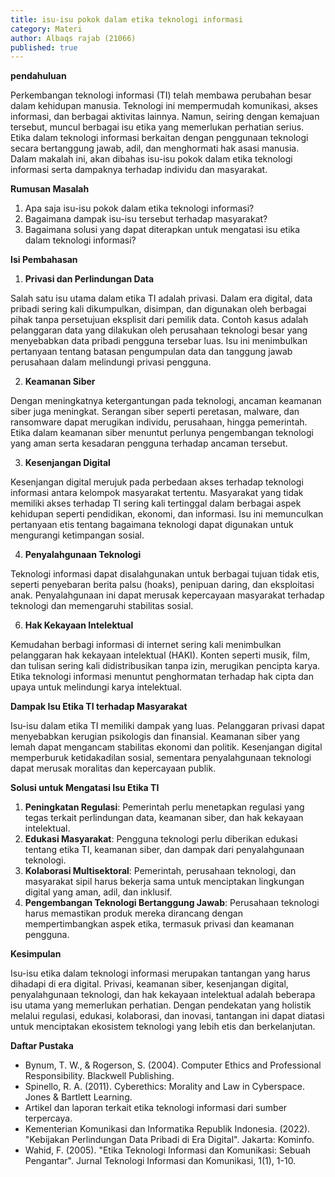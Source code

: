 ```yaml
---
title: isu-isu pokok dalam etika teknologi informasi
category: Materi
author: Albaqs rajab (21066)
published: true
---
```


**pendahuluan**

Perkembangan teknologi informasi (TI) telah membawa perubahan besar dalam kehidupan manusia. Teknologi ini mempermudah komunikasi, akses informasi, dan berbagai aktivitas lainnya. Namun, seiring dengan kemajuan tersebut, muncul berbagai isu etika yang memerlukan perhatian serius. Etika dalam teknologi informasi berkaitan dengan penggunaan teknologi secara bertanggung jawab, adil, dan menghormati hak asasi manusia. Dalam makalah ini, akan dibahas isu-isu pokok dalam etika teknologi informasi serta dampaknya terhadap individu dan masyarakat.

**Rumusan Masalah**

1. Apa saja isu-isu pokok dalam etika teknologi informasi?
2. Bagaimana dampak isu-isu tersebut terhadap masyarakat?
3. Bagaimana solusi yang dapat diterapkan untuk mengatasi isu etika dalam teknologi informasi?

**Isi Pembahasan**

1. **Privasi dan Perlindungan Data**

Salah satu isu utama dalam etika TI adalah privasi. Dalam era digital, data pribadi sering kali dikumpulkan, disimpan, dan digunakan oleh berbagai pihak tanpa persetujuan eksplisit dari pemilik data. Contoh kasus adalah pelanggaran data yang dilakukan oleh perusahaan teknologi besar yang menyebabkan data pribadi pengguna tersebar luas. Isu ini menimbulkan pertanyaan tentang batasan pengumpulan data dan tanggung jawab perusahaan dalam melindungi privasi pengguna.

2. **Keamanan Siber**

Dengan meningkatnya ketergantungan pada teknologi, ancaman keamanan siber juga meningkat. Serangan siber seperti peretasan, malware, dan ransomware dapat merugikan individu, perusahaan, hingga pemerintah. Etika dalam keamanan siber menuntut perlunya pengembangan teknologi yang aman serta kesadaran pengguna terhadap ancaman tersebut.

3. **Kesenjangan Digital**

Kesenjangan digital merujuk pada perbedaan akses terhadap teknologi informasi antara kelompok masyarakat tertentu. Masyarakat yang tidak memiliki akses terhadap TI sering kali tertinggal dalam berbagai aspek kehidupan seperti pendidikan, ekonomi, dan informasi. Isu ini memunculkan pertanyaan etis tentang bagaimana teknologi dapat digunakan untuk mengurangi ketimpangan sosial.

4. **Penyalahgunaan Teknologi**

Teknologi informasi dapat disalahgunakan untuk berbagai tujuan tidak etis, seperti penyebaran berita palsu (hoaks), penipuan daring, dan eksploitasi anak. Penyalahgunaan ini dapat merusak kepercayaan masyarakat terhadap teknologi dan memengaruhi stabilitas sosial.

6. **Hak Kekayaan Intelektual**

Kemudahan berbagi informasi di internet sering kali menimbulkan pelanggaran hak kekayaan intelektual (HAKI). Konten seperti musik, film, dan tulisan sering kali didistribusikan tanpa izin, merugikan pencipta karya. Etika teknologi informasi menuntut penghormatan terhadap hak cipta dan upaya untuk melindungi karya intelektual.

**Dampak Isu Etika TI terhadap Masyarakat**

Isu-isu dalam etika TI memiliki dampak yang luas. Pelanggaran privasi dapat menyebabkan kerugian psikologis dan finansial. Keamanan siber yang lemah dapat mengancam stabilitas ekonomi dan politik. Kesenjangan digital memperburuk ketidakadilan sosial, sementara penyalahgunaan teknologi dapat merusak moralitas dan kepercayaan publik.

**Solusi untuk Mengatasi Isu Etika TI**

1. **Peningkatan Regulasi**: Pemerintah perlu menetapkan regulasi yang tegas terkait perlindungan data, keamanan siber, dan hak kekayaan intelektual.
2. **Edukasi Masyarakat**: Pengguna teknologi perlu diberikan edukasi tentang etika TI, keamanan siber, dan dampak dari penyalahgunaan teknologi.
3. **Kolaborasi Multisektoral**: Pemerintah, perusahaan teknologi, dan masyarakat sipil harus bekerja sama untuk menciptakan lingkungan digital yang aman, adil, dan inklusif.
4. **Pengembangan Teknologi Bertanggung Jawab**: Perusahaan teknologi harus memastikan produk mereka dirancang dengan mempertimbangkan aspek etika, termasuk privasi dan keamanan pengguna.

**Kesimpulan**

Isu-isu etika dalam teknologi informasi merupakan tantangan yang harus dihadapi di era digital. Privasi, keamanan siber, kesenjangan digital, penyalahgunaan teknologi, dan hak kekayaan intelektual adalah beberapa isu utama yang memerlukan perhatian. Dengan pendekatan yang holistik melalui regulasi, edukasi, kolaborasi, dan inovasi, tantangan ini dapat diatasi untuk menciptakan ekosistem teknologi yang lebih etis dan berkelanjutan.

**Daftar Pustaka**

- Bynum, T. W., & Rogerson, S. (2004). Computer Ethics and Professional Responsibility. Blackwell Publishing.
- Spinello, R. A. (2011). Cyberethics: Morality and Law in Cyberspace. Jones & Bartlett Learning.
- Artikel dan laporan terkait etika teknologi informasi dari sumber terpercaya.
- Kementerian Komunikasi dan Informatika Republik Indonesia. (2022). "Kebijakan Perlindungan Data Pribadi di Era Digital". Jakarta: Kominfo.
- Wahid, F. (2005). "Etika Teknologi Informasi dan Komunikasi: Sebuah Pengantar". Jurnal Teknologi Informasi dan Komunikasi, 1(1), 1-10.


